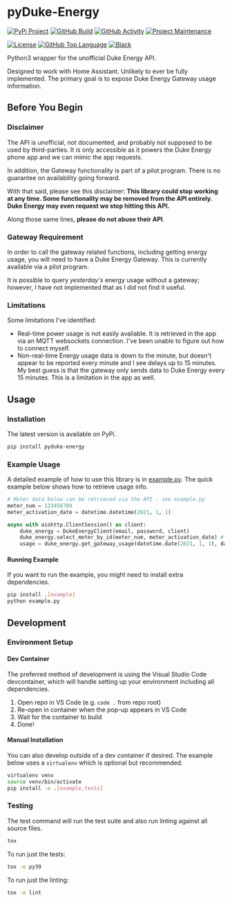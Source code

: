 # pyDuke-Energy

[![PyPi Project][pypi-shield]][pypi]
[![GitHub Build][build-shield]][build]
[![GitHub Activity][commits-shield]][commits]
[![Project Maintenance][maintenance-shield]][user_profile]

[![License][license-shield]](LICENSE)
[![GitHub Top Language][language-shield]][language]
[![Black][black-shield]][black]

Python3 wrapper for the unofficial Duke Energy API.

Designed to work with Home Assistant. Unlikely to ever be fully implemented. The primary goal is to expose Duke Energy Gateway usage information.

## Before You Begin

### Disclaimer

The API is unofficial, not documented, and probably not supposed to be used by third-parties. It is only accessible as it powers the Duke Energy phone app and we can mimic the app requests.

In addition, the Gateway functionality is part of a pilot program. There is no guarantee on availability going forward.

With that said, please see this disclaimer: **This library could stop working at any time. Some functionality may be removed from the API entirely. Duke Energy may even request we stop hitting this API.**

Along those same lines, **please do not abuse their API**.

### Gateway Requirement

In order to call the gateway related functions, including getting energy usage, you will need to have a Duke Energy Gateway. This is currently available via a pilot program.

It is possible to query _yesterday's_ energy usage without a gateway; however, I have not implemented that as I did not find it useful.

### Limitations

Some limitations I've identified:

- Real-time power usage is not easily available. It is retrieved in the app via an MQTT websockets connection. I've been unable to figure out how to connect myself.
- Non-real-time Energy usage data is down to the minute, but doesn't appear to be reported every minute and I see delays up to 15 minutes. My best guess is that the gateway only sends data to Duke Energy every 15 minutes. This is a limitation in the app as well.

## Usage

### Installation

The latest version is available on PyPi.

```bash
pip install pyduke-energy
```

### Example Usage

A detailed example of how to use this library is in [example.py](example.py). The quick example below shows how to retrieve usage info.

```python
# Meter data below can be retrieved via the API - see example.py
meter_num = 123456789
meter_activation_date = datetime.datetime(2021, 1, 1)

async with aiohttp.ClientSession() as client:
    duke_energy = DukeEnergyClient(email, password, client)
    duke_energy.select_meter_by_id(meter_num, meter_activation_date) # NB: can also use MeterInfo from API with select_meter()
    usage = duke_energy.get_gateway_usage(datetime.date(2021, 1, 1), datetime.date(2021, 1, 2))
```

#### Running Example

If you want to run the example, you might need to install extra dependencies.

```bash
pip install .[example]
python example.py
```

## Development

### Environment Setup

#### Dev Container

The preferred method of development is using the Visual Studio Code devcontainer, which will handle setting up your environment including all dependencies.

1. Open repo in VS Code (e.g. `code .` from repo root)
2. Re-open in container when the pop-up appears in VS Code
3. Wait for the container to build
4. Done!

#### Manual Installation

You can also develop outside of a dev container if desired. The example below uses a `virtualenv` which is optional but recommended.

```bash
virtualenv venv
source venv/bin/activate
pip install -e .[example,tests]
```

### Testing

The test command will run the test suite and also run linting against all source files.

```bash
tox
```

To run just the tests:

```bash
tox -e py39
```

To run just the linting:

```bash
tox -e lint
```

[black]: https://github.com/psf/black
[black-shield]: https://img.shields.io/badge/code%20style-black-000000.svg?style=for-the-badge
[commits-shield]: https://img.shields.io/github/commit-activity/y/mjmeli/pyduke-energy.svg?style=for-the-badge
[commits]: https://github.com/mjmeli/pyduke-energy/commits/main
[license-shield]: https://img.shields.io/github/license/mjmeli/pyduke-energy.svg?style=for-the-badge
[maintenance-shield]: https://img.shields.io/badge/maintainer-%40mjmeli-blue.svg?style=for-the-badge
[pypi-shield]: https://img.shields.io/pypi/v/pyduke-energy?style=for-the-badge
[pypi]: https://pypi.org/project/pyduke-energy/
[build-shield]: https://img.shields.io/github/workflow/status/mjmeli/pyduke-energy/Tests?style=for-the-badge
[build]: https://github.com/mjmeli/ha-duke-energy-gateway/actions/workflows/tests.yaml
[language-shield]: https://img.shields.io/github/languages/top/mjmeli/pyduke-energy?style=for-the-badge
[language]: https://github.com/mjmeli/ha-duke-energy-gateway/search?l=python
[user_profile]: https://github.com/mjmeli
